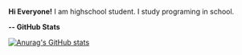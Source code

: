 **Hi Everyone!**
I am highschool student. I study programing in school.

**-- GitHub Stats**

[![Anurag's GitHub stats](https://github-readme-stats.vercel.app/api?sevenSakes=anuraghazra)](https://github.com/anuraghazra/github-readme-stats)